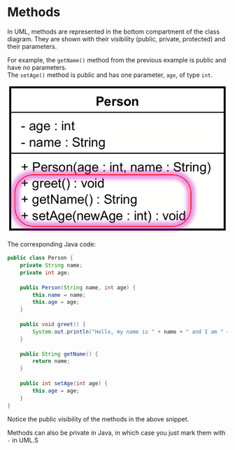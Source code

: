 # Methods

In UML, methods are represented in the bottom compartment of the class diagram. They are shown with their visibility (public, private, protected) and their parameters.

For example, the `getName()` method from the previous example is public and have no parameters.\
The `setAge()` method is public and has one parameter, `age`, of type `int`.

![methods](Resources/Methods.png)

The corresponding Java code:

```java
public class Person {
    private String name;
    private int age;

    public Person(String name, int age) {
        this.name = name;
        this.age = age;
    }

    public void greet() {
        System.out.println("Hello, my name is " + name + " and I am " + age + " years old.");
    }

    public String getName() {
        return name;
    }

    public int setAge(int age) {
        this.age = age;
    }
}
```

Notice the public visibility of the methods in the above snippet.

Methods can also be private in Java, in which case you just mark them with `-` in UML.S